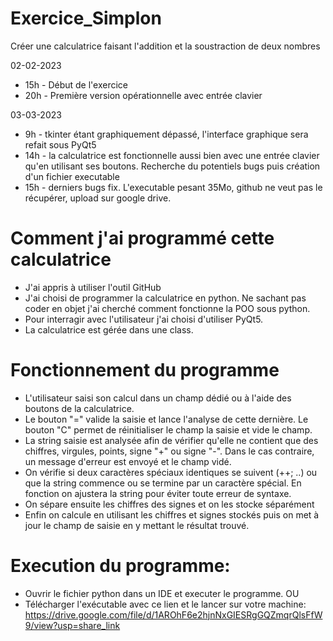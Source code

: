 # Exercice_Simplon
Créer une calculatrice faisant l'addition et la soustraction de deux nombres

02-02-2023  
- 15h - Début de l'exercice
- 20h - Première version opérationnelle avec entrée clavier

03-03-2023
- 9h  - tkinter étant graphiquement dépassé, l'interface graphique sera refait sous PyQt5
- 14h - la calculatrice est fonctionnelle aussi bien avec une entrée clavier qu'en utilisant ses boutons. Recherche du potentiels bugs puis création d'un fichier executable
- 15h - derniers bugs fix. L'executable pesant 35Mo, github ne veut pas le récupérer, upload sur google drive.

# Comment j'ai programmé cette calculatrice
- J'ai appris à utiliser l'outil GitHub
- J'ai choisi de programmer la calculatrice en python. Ne sachant pas coder en objet j'ai cherché comment fonctionne la POO sous python.
- Pour interragir avec l'utilisateur j'ai choisi d'utiliser PyQt5.
- La calculatrice est gérée dans une class.

# Fonctionnement du programme
- L'utilisateur saisi son calcul dans un champ dédié ou à l'aide des boutons de la calculatrice.
- Le bouton "=" valide la saisie et lance l'analyse de cette dernière. Le bouton "C" permet de réinitialiser le champ la saisie et vide le champ.
- La string saisie est analysée afin de vérifier qu'elle ne contient que des chiffres, virgules, points, signe "+" ou signe "-". Dans le cas contraire, un message d'erreur est envoyé et le champ vidé.
- On vérifie si deux caractères spéciaux identiques se suivent (++; ..) ou que la string commence ou se termine par un caractère spécial. En fonction on ajustera la string pour éviter toute erreur de syntaxe.
- On sépare ensuite les chiffres des signes et on les stocke séparément
- Enfin on calcule en utilisant les chiffres et signes stockés puis on met à jour le champ de saisie en y mettant le résultat trouvé.

# Execution du programme:
- Ouvrir le fichier python dans un IDE et executer le programme.
OU
- Télécharger l'exécutable avec ce lien et le lancer sur votre machine: https://drive.google.com/file/d/1AROhF6e2hjnNxGIESRgGQZmqrQlsFfW9/view?usp=share_link
